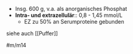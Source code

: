---
---
- Insg. 600 g, v.a. als anorganisches Phosphat
- **Intra- und extrazellulär**:: 0,8 - 1,45 mmol/L
	- EZ zu 50% an Serumproteine gebunden

siehe auch [[Puffer]]

#m/m14 